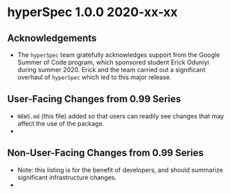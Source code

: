 # hyperSpec 1.0.0 2020-xx-xx

## Acknowledgements
* The `hyperSpec` team gratefully acknowledges support from the Google Summer of Code program, which sponsored student Erick Oduniyi during summer 2020. Erick and the team carried out a significant overhaul of `hyperSpec` which led to this major release.

## User-Facing Changes from 0.99 Series
* `NEWS.md` (this file) added so that users can readily see changes that may affect the use of the package.
*

## Non-User-Facing Changes from 0.99 Series
* Note: this listing is for the benefit of developers, and should summarize significant infrastructure changes.
*
